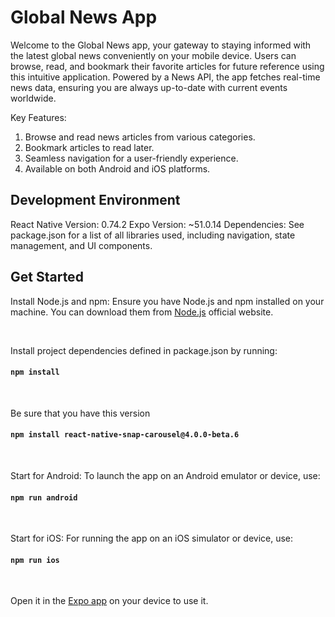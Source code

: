 
# Global News App
Welcome to the Global News app, your gateway to staying informed with the latest global news conveniently on your mobile device. Users can browse, read, and bookmark their favorite articles for future reference using this intuitive application. Powered by a News API, the app fetches real-time news data, ensuring you are always up-to-date with current events worldwide.

Key Features:
1. Browse and read news articles from various categories.
2. Bookmark articles to read later.
3. Seamless navigation for a user-friendly experience.
4. Available on both Android and iOS platforms.


## Development Environment
React Native Version: 0.74.2
Expo Version: ~51.0.14
Dependencies: See package.json for a list of all libraries used, including navigation, state management, and UI components.



## Get Started

Install Node.js and npm:
Ensure you have Node.js and npm installed on your machine. You can download them from [Node.js](https://nodejs.org/en) official website.

<br />

Install project dependencies defined in package.json by running:
#### `npm install`

<br />

Be sure that you have this version
#### `npm install react-native-snap-carousel@4.0.0-beta.6`

<br />

Start for Android:
To launch the app on an Android emulator or device, use:
#### `npm run android`

<br />

Start for iOS:
For running the app on an iOS simulator or device, use:
#### `npm run ios`

<br />

Open it in the [Expo app](https://expo.io) on your device to use it.


<br />
